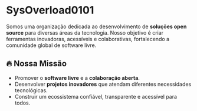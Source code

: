 # SysOverload0101


Somos uma organização dedicada ao desenvolvimento de **soluções open source** para diversas áreas da tecnologia. Nosso objetivo é criar ferramentas inovadoras, acessíveis e colaborativas, fortalecendo a comunidade global de software livre.


## 🔥 Nossa Missão
- Promover o **software livre** e a **colaboração aberta**.
- Desenvolver **projetos inovadores** que atendam diferentes necessidades tecnológicas.
- Construir um ecossistema confiável, transparente e acessível para todos.
